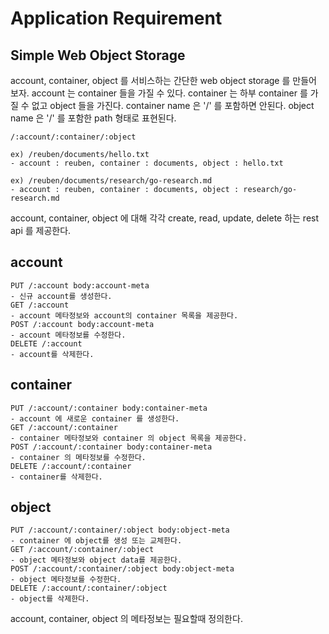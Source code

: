 # Application Requirement

## Simple Web Object Storage

account, container, object 를 서비스하는 간단한 web object storage 를 만들어 보자. account 는 container 들을 가질 수 있다. container 는 하부 container 를 가질 수 없고 object 들을 가진다. container name 은 '/' 를 포함하면 안된다. object name 은 '/' 를 포함한 path 형태로 표현된다.

```
/:account/:container/:object

ex) /reuben/documents/hello.txt
- account : reuben, container : documents, object : hello.txt

ex) /reuben/documents/research/go-research.md
- account : reuben, container : documents, object : research/go-research.md
```

account, container, object 에 대해 각각 create, read, update, delete 하는 rest api 를 제공한다.



## account

```
PUT /:account body:account-meta
- 신규 account를 생성한다.
GET /:account
- account 메타정보와 account의 container 목록을 제공한다.
POST /:account body:account-meta
- account 메타정보를 수정한다.
DELETE /:account
- account를 삭제한다.
```



## container

```
PUT /:account/:container body:container-meta
- account 에 새로운 container 를 생성한다.
GET /:account/:container
- container 메타정보와 container 의 object 목록을 제공한다.
POST /:account/:container body:container-meta
- container 의 메타정보를 수정한다.
DELETE /:account/:container
- container를 삭제한다.
```



## object

```
PUT /:account/:container/:object body:object-meta
- container 에 object를 생성 또는 교체한다.
GET /:account/:container/:object
- object 메타정보와 object data를 제공한다.
POST /:account/:container/:object body:object-meta
- object 메타정보를 수정한다.
DELETE /:account/:container/:object
- object를 삭제한다.
```



account, container, object 의 메타정보는 필요할때 정의한다.